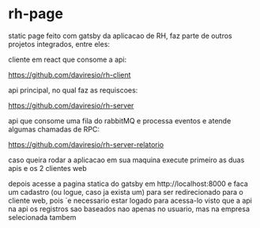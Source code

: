# rh-page

static page feito com gatsby da aplicacao de RH, faz parte de outros projetos integrados, entre eles:

cliente em react que consome a api:

https://github.com/daviresio/rh-client

api principal, no qual faz as requiscoes:

https://github.com/daviresio/rh-server

api que consome uma fila do rabbitMQ e processa eventos e atende algumas chamadas de RPC:

https://github.com/daviresio/rh-server-relatorio


caso queira rodar a aplicacao em sua maquina execute primeiro as duas apis e os 2 clientes web

depois acesse a pagina statica do gatsby em http://localhost:8000 e faca um cadastro (ou logue, caso ja exista um) 
para ser redirecionado para o cliente web, pois `e necessario estar logado para acessa-lo visto que a api na api os registros
sao baseados nao apenas no usuario, mas na empresa selecionada tambem
